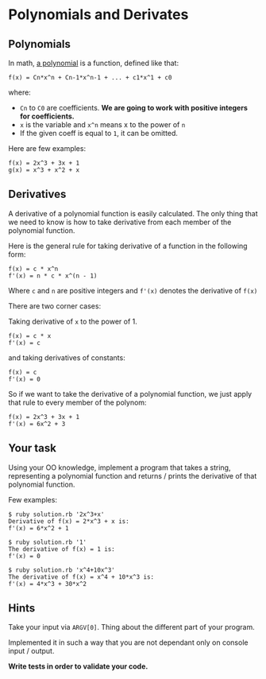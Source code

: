 # Polynomials and Derivates

## Polynomials

In math, [a polynomial](https://en.wikipedia.org/wiki/Polynomial) is a function, defined like that:

```
f(x) = Cn*x^n + Cn-1*x^n-1 + ... + c1*x^1 + c0
```

where:

* `Cn` to `C0` are coefficients. **We are going to work with positive integers for coefficients.**
* `x` is the variable and `x^n` means x to the power of `n`
* If the given coeff is equal to `1`, it can be omitted.

Here are few examples:

```
f(x) = 2x^3 + 3x + 1
g(x) = x^3 + x^2 + x
```

## Derivatives

A derivative of a polynomial function is easily calculated. The only thing that we need to know is how to take derivative from each member of the polynomial function.

Here is the general rule for taking derivative of a function in the following form:

```
f(x) = c * x^n
f'(x) = n * c * x^(n - 1)
```

Where `c` and `n` are positive integers and `f'(x)` denotes the derivative of `f(x)`

There are two corner cases:

Taking derivative of `x` to the power of 1.

```
f(x) = c * x
f'(x) = c
```

and taking derivatives of constants:

```
f(x) = c
f'(x) = 0
```


So if we want to take the derivative of a polynomial function, we just apply that rule to every member of the polynom:

```
f(x) = 2x^3 + 3x + 1
f'(x) = 6x^2 + 3
```

## Your task

Using your OO knowledge, implement a program that takes a string, representing a polynomial function and returns / prints the derivative of that polynomial function.

Few examples:

```
$ ruby solution.rb '2x^3+x'
Derivative of f(x) = 2*x^3 + x is:
f'(x) = 6*x^2 + 1
```

```
$ ruby solution.rb '1'
The derivative of f(x) = 1 is:
f'(x) = 0
```

```
$ ruby solution.rb 'x^4+10x^3'
The derivative of f(x) = x^4 + 10*x^3 is:
f'(x) = 4*x^3 + 30*x^2
```

## Hints

Take your input via `ARGV[0]`. Thing about the different part of your program.

Implemented it in such a way that you are not dependant only on console input / output.

**Write tests in order to validate your code.**
